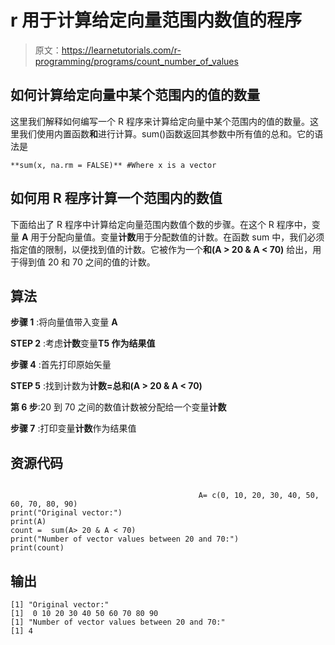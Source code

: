 # r 用于计算给定向量范围内数值的程序

> 原文：<https://learnetutorials.com/r-programming/programs/count_number_of_values>

## 如何计算给定向量中某个范围内的值的数量

这里我们解释如何编写一个 R 程序来计算给定向量中某个范围内的值的数量。这里我们使用内置函数**和**进行计算。sum()函数返回其参数中所有值的总和。它的语法是

```
**sum(x, na.rm = FALSE)** #Where x is a vector 

```

## 如何用 R 程序计算一个范围内的数值

下面给出了 R 程序中计算给定向量范围内数值个数的步骤。在这个 R 程序中，变量 **A** 用于分配向量值。变量**计数**用于分配数值的计数。在函数 sum 中，我们必须指定值的限制，以便找到值的计数。它被作为一个**和(A > 20 & A < 70)** 给出，用于得到值 20 和 70 之间的值的计数。

## 算法

**步骤 1** :将向量值带入变量 **A**

**STEP 2** :考虑**计数**变量**T5 作为结果值**

**步骤 4** :首先打印原始矢量

**STEP 5** :找到计数为**计数=总和(A > 20 & A < 70)**

**第 6 步**:20 到 70 之间的数值计数被分配给一个变量**计数**

**步骤 7** :打印变量**计数**作为结果值

## 资源代码

```

                                          A= c(0, 10, 20, 30, 40, 50, 60, 70, 80, 90)
print("Original vector:")
print(A)
count =  sum(A> 20 & A < 70)
print("Number of vector values between 20 and 70:")
print(count) 

```

## 输出

```
[1] "Original vector:"
[1]  0 10 20 30 40 50 60 70 80 90
[1] "Number of vector values between 20 and 70:"
[1] 4 
```